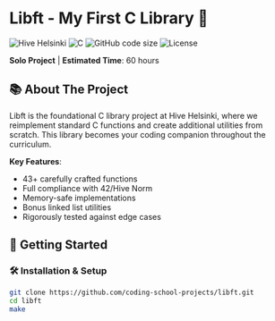 # Libft - My First C Library 🧱

![Hive Helsinki](https://img.shields.io/badge/Hive-Helsinki-000000?style=for-the-badge)
![C](https://img.shields.io/badge/C-00599C?style=for-the-badge&logo=c&logoColor=white)
![GitHub code size](https://img.shields.io/github/languages/code-size/yourusername/libft?style=for-the-badge)
![License](https://img.shields.io/badge/License-MIT-blue?style=for-the-badge)

**Solo Project** | **Estimated Time**: 60 hours

## 📚 About The Project

Libft is the foundational C library project at Hive Helsinki, where we reimplement standard C functions and create additional utilities from scratch. This library becomes your coding companion throughout the curriculum.

**Key Features**:
- 43+ carefully crafted functions
- Full compliance with 42/Hive Norm
- Memory-safe implementations
- Bonus linked list utilities
- Rigorously tested against edge cases

## 🏁 Getting Started

### 🛠️ Installation & Setup
```bash
git clone https://github.com/coding-school-projects/libft.git
cd libft
make

